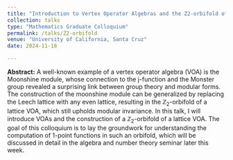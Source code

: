 ```yaml
---
title: "Introduction to Vertex Operator Algebras and the Z2-orbifold of a lattice VOA"
collection: talks
type: "Mathematics Graduate Colloquium"
permalink: /talks/Z2-orbifold
venue: "University of California, Santa Cruz"
date: 2024-11-18

---
```


**Abstract:**
A well-known example of a vertex operator algebra (VOA) is the Moonshine module, whose connection to the j-function and the Monster group revealed a surprising link between group theory and modular forms. The construction of the moonshine module can be generalized by replacing the Leech lattice with any even lattice, resulting in the $\mathbb{Z}_2$-orbifold of a lattice VOA, which still upholds modular invariance. In this talk, I will introduce VOAs and the construction of a $\mathbb{Z}_2$-orbifold of a lattice VOA. The goal of this colloquium is to lay the groundwork for understanding the computation of 1-point functions in such an orbifold, which will be discussed in detail in the algebra and number theory seminar later this week.